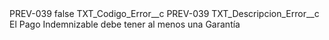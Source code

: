 <?xml version="1.0" encoding="UTF-8"?>
<CustomMetadata xmlns="http://soap.sforce.com/2006/04/metadata" xmlns:xsi="http://www.w3.org/2001/XMLSchema-instance" xmlns:xsd="http://www.w3.org/2001/XMLSchema">
    <label>PREV-039</label>
    <protected>false</protected>
    <values>
        <field>TXT_Codigo_Error__c</field>
        <value xsi:type="xsd:string">PREV-039</value>
    </values>
    <values>
        <field>TXT_Descripcion_Error__c</field>
        <value xsi:type="xsd:string">El Pago Indemnizable debe tener al menos una Garantía</value>
    </values>
</CustomMetadata>
